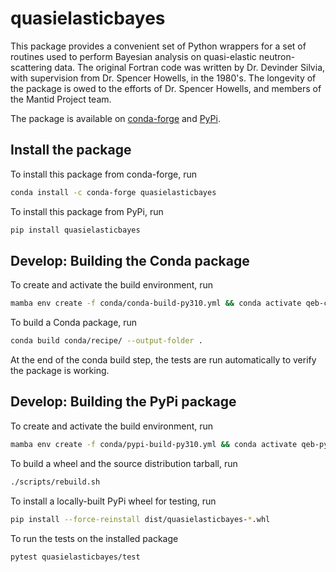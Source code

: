 # quasielasticbayes

This package provides a convenient set of Python wrappers for a set of routines used to perform Bayesian analysis
on quasi-elastic neutron-scattering data. The original Fortran code was written by Dr. Devinder Silvia, with 
supervision from Dr. Spencer Howells, in the 1980's. The longevity of the package is owed to the efforts of
Dr. Spencer Howells, and members of the Mantid Project team.

The package is available on [conda-forge](https://anaconda.org/conda-forge/quasielasticbayes) and [PyPi](https://pypi.org/project/quasielasticbayes).

## Install the package

To install this package from conda-forge, run

```sh
conda install -c conda-forge quasielasticbayes
```

To install this package from PyPi, run

```sh
pip install quasielasticbayes
```

## Develop: Building the Conda package

To create and activate the build environment, run

```sh
mamba env create -f conda/conda-build-py310.yml && conda activate qeb-conda-build-py310
```

To build a Conda package, run

```sh
conda build conda/recipe/ --output-folder .
```

At the end of the conda build step, the tests are run automatically to verify the package is working.

## Develop: Building the PyPi package

To create and activate the build environment, run

```sh
mamba env create -f conda/pypi-build-py310.yml && conda activate qeb-pypi-build-py310
```

To build a wheel and the source distribution tarball, run

```sh
./scripts/rebuild.sh
```

To install a locally-built PyPi wheel for testing, run

```sh
pip install --force-reinstall dist/quasielasticbayes-*.whl
```

To run the tests on the installed package

```sh
pytest quasielasticbayes/test
```
